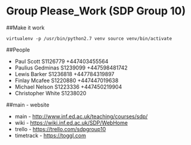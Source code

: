# Group Please_Work (SDP Group 10)

##Make it work

`virtualenv -p /usr/bin/python2.7 venv
source venv/bin/activate
`

##People

* Paul    Scott    S1126779 +447403455564
* Paulius Gedminas S1239099 +447598481742
* Lewis   Barker   S1236818 +447784319897
* Finlay  Mcafee   S1220880 +447447019638
* Michael    Nelson  S1223336 +447450219904
* Christopher White   S1238020 

##main - website

* main   - http://www.inf.ed.ac.uk/teaching/courses/sdp/
* wiki   - https://wiki.inf.ed.ac.uk/SDP/WebHome
* trello - https://trello.com/sdpgroup10
* timetrack - https://toggl.com
